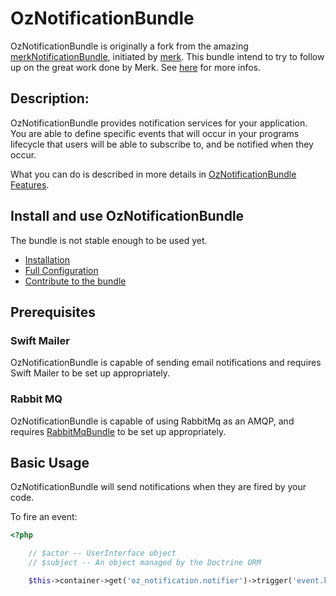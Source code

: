 OzNotificationBundle
====================

OzNotificationBundle is originally a fork from the amazing [merkNotificationBundle](https://github.com/merk/merkNotificationBundle/), initiated by [merk](https://github.com/merk).
This bundle intend to try to follow up on the great work done by Merk. See [here](https://github.com/merk/merkNotificationBundle/issues/13) for more infos.

## Description:

OzNotificationBundle provides notification services for your application. You
are able to define specific events that will occur in your programs
lifecycle that users will be able to subscribe to, and be notified
when they occur.

What you can do is described in more details in [OzNotificationBundle Features](Resources/doc/Features.md).

## Install and use OzNotificationBundle

The bundle is not stable enough to be used yet.

- [Installation](Resources/doc/Installation.md)
- [Full Configuration](Resources/doc/FullConfiguration.md)
- [Contribute to the bundle](Resources/doc/Contribute.md)

## Prerequisites

### Swift Mailer

OzNotificationBundle is capable of sending email notifications and requires Swift Mailer to be set up appropriately.

### Rabbit MQ

OzNotificationBundle is capable of using RabbitMq as an AMQP,
and requires [RabbitMqBundle](https://github.com/videlalvaro/rabbitmqbundle) to be set up appropriately.

## Basic Usage

OzNotificationBundle will send notifications when they are fired by your code.

To fire an event:

``` php
<?php

    // $actor -- UserInterface object
    // $subject -- An object managed by the Doctrine ORM

    $this->container->get('oz_notification.notifier')->trigger('event.key', $subject, 'viewed', $actor);
```



